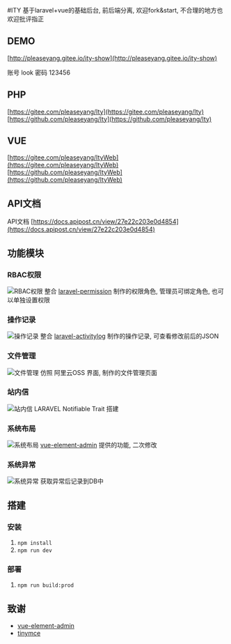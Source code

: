 #ITY
基于laravel+vue的基础后台, 前后端分离, 欢迎fork&start, 不合理的地方也欢迎批评指正

## DEMO
[http://pleaseyang.gitee.io/ity-show](http://pleaseyang.gitee.io/ity-show)

账号 look 密码 123456

## PHP
[https://gitee.com/pleaseyang/Ity](https://gitee.com/pleaseyang/Ity)
[https://github.com/pleaseyang/Ity](https://github.com/pleaseyang/Ity)

## VUE
[https://gitee.com/pleaseyang/ItyWeb](https://gitee.com/pleaseyang/ItyWeb)
[https://github.com/pleaseyang/ItyWeb](https://github.com/pleaseyang/ItyWeb)

## API文档
API文档 [https://docs.apipost.cn/view/27e22c203e0d4854](https://docs.apipost.cn/view/27e22c203e0d4854)

## 功能模块
### RBAC权限
![RBAC权限](http://47.95.37.116/storage/md/RBAC权限.png)
整合 [laravel-permission](https://spatie.be/docs/laravel-permission/v3/introduction) 制作的权限角色, 管理员可绑定角色, 也可以单独设置权限

### 操作记录
![操作记录](http://47.95.37.116/storage/md/操作记录.png)
整合 [laravel-activitylog](https://spatie.be/docs/laravel-activitylog/v3/introduction) 制作的操作记录, 可查看修改前后的JSON

### 文件管理
![文件管理](http://47.95.37.116/storage/md/文件管理.png)
仿照 阿里云OSS 界面, 制作的文件管理页面

### 站内信
![站内信](http://47.95.37.116/storage/md/站内信.png)
LARAVEL Notifiable Trait 搭建

### 系统布局
![系统布局](http://47.95.37.116/storage/md/系统布局.png)
[vue-element-admin](https://github.com/PanJiaChen/vue-element-admin) 提供的功能, 二次修改

### 系统异常
![系统异常](http://47.95.37.116/storage/md/系统异常.png)
获取异常后记录到DB中
 
## 搭建
### 安装
1. `npm install`
2. `npm run dev`

### 部署
1. `npm run build:prod`

## 致谢
* [vue-element-admin](https://github.com/PanJiaChen/vue-element-admin)
* [tinymce](https://github.com/tinymce)
